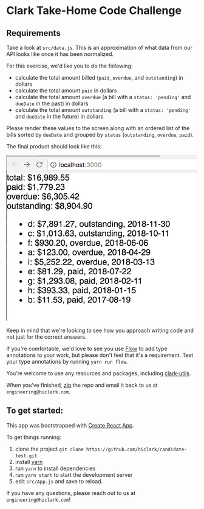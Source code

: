 # Clark Take-Home Code Challenge

## Requirements
Take a look at `src/data.js`. This is an approximation of what data from our API looks like once it has been normalized.

For this exercise, we'd like you to do the following:

- calculate the total amount billed (`paid`, `overdue`, and `outstanding`) in dollars
- calculate the total amount `paid` in dollars
- calculate the total amount `overdue` (a bill with a `status: 'pending'` and `dueDate` in the past) in dollars
- calculate the total amount `outstanding` (a bill with a `status: 'pending'` and `dueDate` in the future) in dollars

Please render these values to the screen along with an ordered list of the bills sorted by `dueDate` and grouped by `status` (`outstanding`, `overdue`, `paid`).

The final product should look like this:

![Final Product](/public/image.png)

Keep in mind that we're looking to see how you approach writing code and not just for the correct answers.

If you're comfortable, we'd love to see you use [Flow](https://flow.org/en/) to add type annotations to your work, but please don't feel that it's a requirement. Test your type annotations by running `yarn run flow`.

You're welcome to use any resources and packages, including [clark-utils](https://github.com/hiclark/clark-utils).

When you've finished, [zip](http://osxdaily.com/2012/01/10/how-to-zip-files-in-mac-os-x/) the repo and email it back to us at `engineering@hiclark.com`.

## To get started:

This app was bootstrapped with [Create React App](https://github.com/facebook/create-react-app).

To get things running:

1. clone the project `git clone https://github.com/hiclark/candidate-test.git`
2. install [yarn](https://yarnpkg.com/lang/en/docs/install)
3. run `yarn` to install dependencies
4. run `yarn start` to start the development server
5. edit `src/App.js` and save to reload.

If you have any questions, please reach out to us at `engineering@hiclark.com`!
